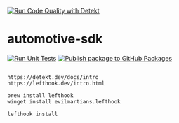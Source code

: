 [![Run Code Quality with Detekt](https://github.com/lorenzopaolo-cocchinone/automotive-sdk/actions/workflows/code_quality.yaml/badge.svg)](https://github.com/lorenzopaolo-cocchinone/automotive-sdk/actions/workflows/code_quality.yaml)

# automotive-sdk

[![Run Unit Tests](https://github.com/lorenzopaolo-cocchinone/automotive-sdk/actions/workflows/testing.yaml/badge.svg)](https://github.com/lorenzopaolo-cocchinone/automotive-sdk/actions/workflows/testing.yaml)
[![Publish package to GitHub Packages](https://github.com/lorenzopaolo-cocchinone/automotive-sdk/actions/workflows/publish.yaml/badge.svg)](https://github.com/lorenzopaolo-cocchinone/automotive-sdk/actions/workflows/publish.yaml)
```

https://detekt.dev/docs/intro
https://lefthook.dev/intro.html

brew install lefthook
winget install evilmartians.lefthook

lefthook install
```


